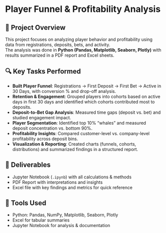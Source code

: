# Player Funnel & Profitability Analysis  

## 📌 Project Overview  
This project focuses on analyzing player behavior and profitability using data from registrations, deposits, bets, and activity.  
The analysis was done in **Python (Pandas, Matplotlib, Seaborn, Plotly)** with results summarized in a PDF report and Excel sheets.  

## 🔍 Key Tasks Performed  
- **Built Player Funnel**: Registrations → First Deposit → First Bet → Active in 30 Days, with conversion % and drop-off analysis.  
- **Retention & Engagement**: Grouped players into cohorts based on active days in first 30 days and identified which cohorts contributed most to deposits.  
- **Deposit-to-Bet Gap Analysis**: Measured time gaps (deposit vs. bet) and studied engagement impact.  
- **Player Segmentation**: Identified top 10% “whales” and measured deposit concentration vs. bottom 90%.  
- **Profitability Insights**: Compared customer-level vs. company-level profitability across deposit bins.  
- **Visualization & Reporting**: Created charts (funnels, cohorts, distributions) and summarized findings in a structured report.  

## 📂 Deliverables  
- Jupyter Notebook (`.ipynb`) with all calculations & methods  
- PDF Report with interpretations and insights  
- Excel file with key findings and metrics for quick reference  

## 🚀 Tools Used  
- Python: Pandas, NumPy, Matplotlib, Seaborn, Plotly  
- Excel for tabular summaries  
- Jupyter Notebook for analysis & documentation  
